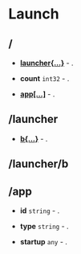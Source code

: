 

# Launch


## <a name="/launch"></a>/



  
* **[launcher{…}](#/launcher)** - . 

  
* **count** `int32` - . 

  
* **[app[…]](#/app)** - . 







## <a name="/launcher"></a>/launcher



  
* **[b{…}](#/launcher/b)** - . 







## <a name="/launcher/b"></a>/launcher/b









## <a name="/app"></a>/app



  
* **id** `string` - . 

  
* **type** `string` - . 

  
* **startup** `any` - . 








